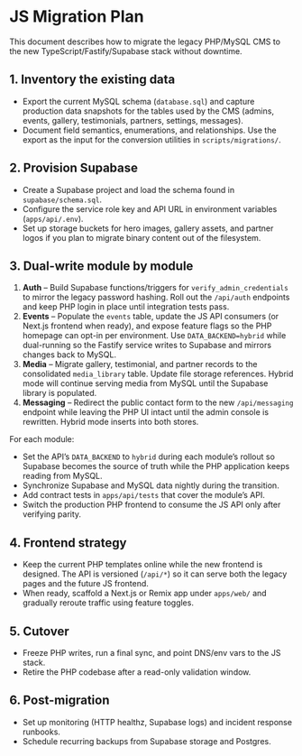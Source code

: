 # JS Migration Plan

This document describes how to migrate the legacy PHP/MySQL CMS to the new TypeScript/Fastify/Supabase stack without downtime.

## 1. Inventory the existing data
- Export the current MySQL schema (`database.sql`) and capture production data snapshots for the tables used by the CMS (admins, events, gallery, testimonials, partners, settings, messages).
- Document field semantics, enumerations, and relationships. Use the export as the input for the conversion utilities in `scripts/migrations/`.

## 2. Provision Supabase
- Create a Supabase project and load the schema found in `supabase/schema.sql`.
- Configure the service role key and API URL in environment variables (`apps/api/.env`).
- Set up storage buckets for hero images, gallery assets, and partner logos if you plan to migrate binary content out of the filesystem.

## 3. Dual-write module by module
1. **Auth** – Build Supabase functions/triggers for `verify_admin_credentials` to mirror the legacy password hashing. Roll out the `/api/auth` endpoints and keep PHP login in place until integration tests pass.
2. **Events** – Populate the `events` table, update the JS API consumers (or Next.js frontend when ready), and expose feature flags so the PHP homepage can opt-in per environment. Use `DATA_BACKEND=hybrid` while dual-running so the Fastify service writes to Supabase and mirrors changes back to MySQL.
3. **Media** – Migrate gallery, testimonial, and partner records to the consolidated `media_library` table. Update file storage references. Hybrid mode will continue serving media from MySQL until the Supabase library is populated.
4. **Messaging** – Redirect the public contact form to the new `/api/messaging` endpoint while leaving the PHP UI intact until the admin console is rewritten. Hybrid mode inserts into both stores.

For each module:
- Set the API’s `DATA_BACKEND` to `hybrid` during each module’s rollout so Supabase becomes the source of truth while the PHP application keeps reading from MySQL.
- Synchronize Supabase and MySQL data nightly during the transition.
- Add contract tests in `apps/api/tests` that cover the module’s API.
- Switch the production PHP frontend to consume the JS API only after verifying parity.

## 4. Frontend strategy
- Keep the current PHP templates online while the new frontend is designed. The API is versioned (`/api/*`) so it can serve both the legacy pages and the future JS frontend.
- When ready, scaffold a Next.js or Remix app under `apps/web/` and gradually reroute traffic using feature toggles.

## 5. Cutover
- Freeze PHP writes, run a final sync, and point DNS/env vars to the JS stack.
- Retire the PHP codebase after a read-only validation window.

## 6. Post-migration
- Set up monitoring (HTTP healthz, Supabase logs) and incident response runbooks.
- Schedule recurring backups from Supabase storage and Postgres.
